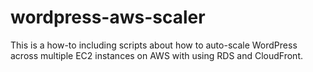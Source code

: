 # wordpress-aws-scaler
This is a how-to including scripts about how to auto-scale WordPress across multiple EC2 instances on AWS with using RDS and CloudFront.
